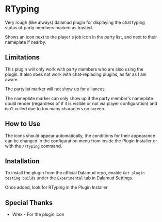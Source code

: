 # RTyping

Very rough (like always) dalamud plugin for displaying the chat typing status of party members marked as trusted.

Shows an icon next to the player's job icon in the party list, and next to their nameplate if nearby.

## Limitations
This plugin will only work with party members who are also using the plugin. It also does not work with chat-replacing plugins, as far as I am aware.

The partylist marker will not show up for alliances.

The nameplate marker can only show up if the party member's nameplate could render (regardless of if it is visible or not via player configuration) and isn't culled due to too many characters on screen.

## How to Use
The icons should appear automatically, the conditions for their appearance can be changed in the configuration menu from inside the Plugin Installer or with the `/rtyping` command.

## Installation

To install the plugin from the official Dalamud repo, enable `Get plugin testing builds` under the `Experimental` tab in Dalamud Settings.

Once added, look for RTyping in the Plugin Installer.

## Special Thanks
* Wrex - For the plugin icon
